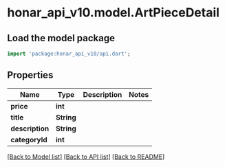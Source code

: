 # honar_api_v10.model.ArtPieceDetail

## Load the model package

```dart
import 'package:honar_api_v10/api.dart';
```

## Properties

Name | Type | Description | Notes
------------ | ------------- | ------------- | -------------
**price** | **int** |  |
**title** | **String** |  |
**description** | **String** |  |
**categoryId** | **int** |  |

[[Back to Model list]](../README.md#documentation-for-models) [[Back to API list]](../README.md#documentation-for-api-endpoints) [[Back to README]](../README.md)


